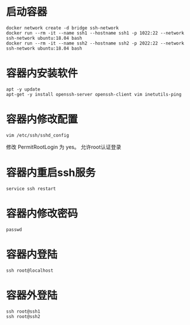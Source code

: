
# 启动容器
```
docker network create -d bridge ssh-network
docker run --rm -it --name ssh1 --hostname ssh1 -p 1022:22 --network ssh-network ubuntu:18.04 bash
docker run --rm -it --name ssh2 --hostname ssh2 -p 2022:22 --network ssh-network ubuntu:18.04 bash
```

# 容器内安装软件
```
apt -y update
apt-get -y install openssh-server openssh-client vim inetutils-ping
```

# 容器内修改配置
```
vim /etc/ssh/sshd_config
```
修改 PermitRootLogin 为 yes。 允许root认证登录

# 容器内重启ssh服务
```
service ssh restart
```

# 容器内修改密码
```
passwd
```

# 容器内登陆
```
ssh root@localhost
```

# 容器外登陆
```
ssh root@ssh1
ssh root@ssh2
```



